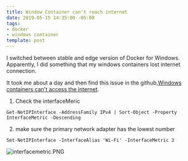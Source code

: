 ```yaml
---
title: Window Container can't reach internet
date: 2019-05-15 14:35:00 -05:00
tags:
- docker
- windows container
template: post
---
```


I switched between stable and edge version of Docker for Windows. Apparently, I did something that my windows containers lost internet connection.
<!--more-->
 It took me about a day and then find this issue in the github,[Windows containers can't access the internet](https://github.com/docker/for-win/issues/2760#issuecomment-430889666). 

1. Check the interfaceMeric

~~~
Get-NetIPInterface -AddressFamily IPv4 | Sort-Object -Property InterfaceMetric -Descending
~~~

2. make sure the primary network adapter has the lowest number

~~~
Set-NetIPInterface -InterfaceAlias 'Wi-Fi' -InterfaceMetric 3
~~~
![interfacemetric.PNG](/images/uploads/interfacemetric.PNG)
